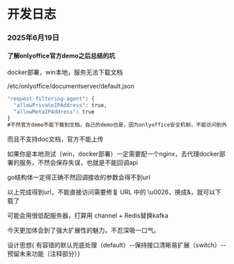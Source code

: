 # 开发日志
### 2025年6月19日
#### 了解onlyoffice官方demo之后总结的坑
docker部署，win本地，服务无法下载文档

/etc/onlyoffice/documentserver/default.json
``` cmd 
"request-filtering-agent": {
  "allowPrivateIPAddress": true,
  "allowMetaIPAddress": true
}
#不然官方demo不能下载到文档，自己的demo也是，因为onlyoffice安全机制，不能访问到外部链接
```
而且不支持doc文档，官方不能上传  

如果你是本地测试（win，docker部署）一定需要配一个nginx，去代理docker部署的服务，不然会保存失误，也就是不能回调api  

go结构体一定得正确不然回调接收的参数会得不到url  

以上完成得到url，不能直接访问需要修复 URL 中的 \u0026，换成&，就可以下载了  

可能会用很低配服务器，打算用 channel + Redis替换kafka  

今天更加体会到了强大扩展性的魅力。不忍深吸一口气。  

设计思想{ 有容错的默认兜底处理（default）--保持接口清晰易扩展（switch）--预留未来功能（注释部分）}